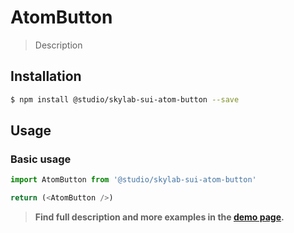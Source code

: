 # AtomButton

> Description

<!-- ![](./assets/preview.png) -->

## Installation

```sh
$ npm install @studio/skylab-sui-atom-button --save
```

## Usage

### Basic usage
```js
import AtomButton from '@studio/skylab-sui-atom-button'

return (<AtomButton />)
```


> **Find full description and more examples in the [demo page](#).**